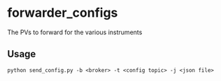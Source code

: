 # forwarder_configs
The PVs to forward for the various instruments

## Usage
```
python send_config.py -b <broker> -t <config topic> -j <json file>
```

